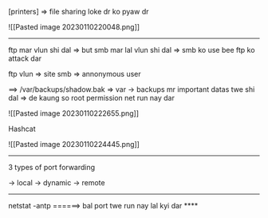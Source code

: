 
[printers]     => file sharing loke dr ko pyaw dr

![[Pasted image 20230110220048.png]]


------------------------------------

ftp mar vlun shi dal   => but smb  mar lal vlun shi dal => smb ko use bee ftp ko attack dar

ftp vlun  => site 
smb => annonymous user




==>  /var/backups/shadow.bak    => var -> backups mr important datas twe shi dal => de kaung so root permission net run nay dar

![[Pasted image 20230110222655.png]]


Hashcat

![[Pasted image 20230110224445.png]]



----


3 types of port forwarding 

-> local
-> dynamic
-> remote


---
netstat -antp   ======> bal port twe run nay lal kyi dar  ****


